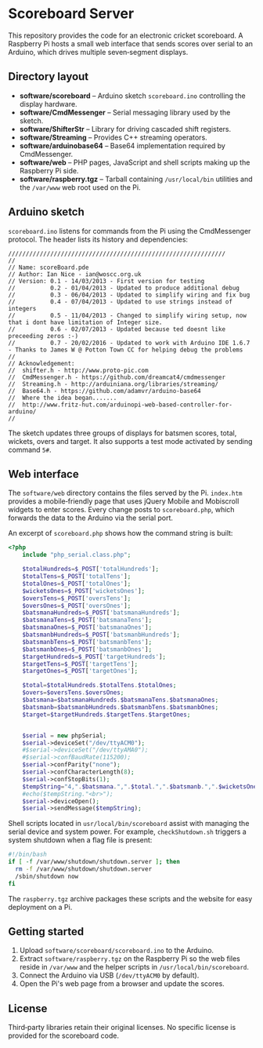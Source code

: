 # Scoreboard Server

This repository provides the code for an electronic cricket scoreboard. A Raspberry Pi hosts a small web interface that sends scores over serial to an Arduino, which drives multiple seven‑segment displays.

## Directory layout

- **software/scoreboard** – Arduino sketch `scoreboard.ino` controlling the display hardware.
- **software/CmdMessenger** – Serial messaging library used by the sketch.
- **software/ShifterStr** – Library for driving cascaded shift registers.
- **software/Streaming** – Provides C++ streaming operators.
- **software/arduinobase64** – Base64 implementation required by CmdMessenger.
- **software/web** – PHP pages, JavaScript and shell scripts making up the Raspberry Pi side.
- **software/raspberry.tgz** – Tarball containing `/usr/local/bin` utilities and the `/var/www` web root used on the Pi.

## Arduino sketch

`scoreboard.ino` listens for commands from the Pi using the CmdMessenger protocol. The header lists its history and dependencies:
```
//////////////////////////////////////////////////////////////
//
// Name: scoreBoard.pde
// Author: Ian Nice - ian@woscc.org.uk
// Version: 0.1 - 14/03/2013 - First version for testing
//          0.2 - 01/04/2013 - Updated to produce additional debug
//          0.3 - 06/04/2013 - Updated to simplify wiring and fix bug
//          0.4 - 07/04/2013 - Updated to use strings instead of integers
//          0.5 - 11/04/2013 - Changed to simplify wiring setup, now that i dont have limitation of Integer size.
//          0.6 - 02/07/2013 - Updated because ted doesnt like preceeding zeros :-)
//          0.7 - 20/02/2016 - Updated to work with Arduino IDE 1.6.7 - Thanks to James W @ Potton Town CC for helping debug the problems
//
// Acknowledgement:
//  shifter.h - http://www.proto-pic.com
//  CmdMessenger.h - https://github.com/dreamcat4/cmdmessenger
//  Streaming.h - http://arduiniana.org/libraries/streaming/
//  Base64.h - https://github.com/adamvr/arduino-base64
//  Where the idea began.......
//  http://www.fritz-hut.com/arduinopi-web-based-controller-for-arduino/
//
```

The sketch updates three groups of displays for batsmen scores, total, wickets, overs and target. It also supports a test mode activated by sending command `5#`.

## Web interface

The `software/web` directory contains the files served by the Pi. `index.htm` provides a mobile‑friendly page that uses jQuery Mobile and Mobiscroll widgets to enter scores. Every change posts to `scoreboard.php`, which forwards the data to the Arduino via the serial port.

An excerpt of `scoreboard.php` shows how the command string is built:
```php
<?php
	include "php_serial.class.php";

	$totalHundreds=$_POST['totalHundreds'];	
	$totalTens=$_POST['totalTens'];	
	$totalOnes=$_POST['totalOnes'];	
	$wicketsOnes=$_POST['wicketsOnes'];	
	$oversTens=$_POST['oversTens'];	
	$oversOnes=$_POST['oversOnes'];	
	$batsmanaHundreds=$_POST['batsmanaHundreds'];	
	$batsmanaTens=$_POST['batsmanaTens'];	
	$batsmanaOnes=$_POST['batsmanaOnes'];	
	$batsmanbHundreds=$_POST['batsmanbHundreds'];	
	$batsmanbTens=$_POST['batsmanbTens'];	
	$batsmanbOnes=$_POST['batsmanbOnes'];	
	$targetHundreds=$_POST['targetHundreds'];	
	$targetTens=$_POST['targetTens'];	
	$targetOnes=$_POST['targetOnes'];	

	$total=$totalHundreds.$totalTens.$totalOnes;
	$overs=$oversTens.$oversOnes;
	$batsmana=$batsmanaHundreds.$batsmanaTens.$batsmanaOnes;
	$batsmanb=$batsmanbHundreds.$batsmanbTens.$batsmanbOnes;
	$target=$targetHundreds.$targetTens.$targetOnes;


	$serial = new phpSerial;
	$serial->deviceSet("/dev/ttyACM0");
	#$serial->deviceSet("/dev/ttyAMA0");
	#$serial->confBaudRate(115200);
	$serial->confParity("none");
	$serial->confCharacterLength(8);
	$serial->confStopBits(1);
	$tempString="4,".$batsmana.",".$total.",".$batsmanb.",".$wicketsOnes.",".$overs.",".$target."#";
	#echo($tempString."<br>");
	$serial->deviceOpen();
	$serial->sendMessage($tempString);

```

Shell scripts located in `usr/local/bin/scoreboard` assist with managing the serial device and system power. For example, `checkShutdown.sh` triggers a system shutdown when a flag file is present:
```bash
#!/bin/bash
if [ -f /var/www/shutdown/shutdown.server ]; then
  rm -f /var/www/shutdown/shutdown.server
  /sbin/shutdown now 
fi
```

The `raspberry.tgz` archive packages these scripts and the website for easy deployment on a Pi.

## Getting started

1. Upload `software/scoreboard/scoreboard.ino` to the Arduino.
2. Extract `software/raspberry.tgz` on the Raspberry Pi so the web files reside in `/var/www` and the helper scripts in `/usr/local/bin/scoreboard`.
3. Connect the Arduino via USB (`/dev/ttyACM0` by default).
4. Open the Pi's web page from a browser and update the scores.

## License

Third‑party libraries retain their original licenses. No specific license is provided for the scoreboard code.
